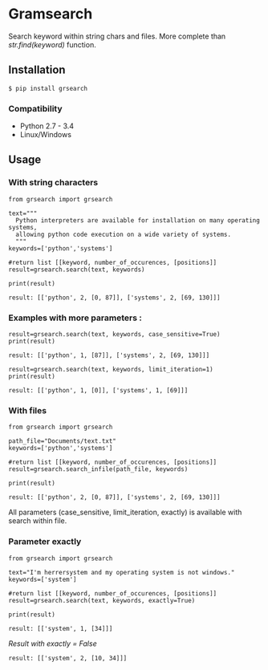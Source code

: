 # Gramsearch
Search keyword within string chars and files. More complete than _str.find(keyword)_ function.

## Installation
```
$ pip install grsearch
```
### Compatibility
- Python 2.7 - 3.4
- Linux/Windows

## Usage

### With string characters
```
from grsearch import grsearch

text="""
  Python interpreters are available for installation on many operating systems,
  allowing python code execution on a wide variety of systems.
  """
keywords=['python','systems']

#return list [[keyword, number_of_occurences, [positions]]
result=grsearch.search(text, keywords)

print(result)
```

```
result: [['python', 2, [0, 87]], ['systems', 2, [69, 130]]]
```
### Examples with more parameters :
```
result=grsearch.search(text, keywords, case_sensitive=True)
print(result)
```

```
result: [['python', 1, [87]], ['systems', 2, [69, 130]]]
```

```
result=grsearch.search(text, keywords, limit_iteration=1)
print(result)
```

```
result: [['python', 1, [0]], ['systems', 1, [69]]]
```

### With files
```
from grsearch import grsearch

path_file="Documents/text.txt"
keywords=['python','systems']

#return list [[keyword, number_of_occurences, [positions]]
result=grsearch.search_infile(path_file, keywords)

print(result)
```

```
result: [['python', 2, [0, 87]], ['systems', 2, [69, 130]]]
```
All parameters (case_sensitive, limit_iteration, exactly) is available with search within file.

### Parameter __exactly__

```
from grsearch import grsearch

text="I'm herrersystem and my operating system is not windows."
keywords=['system']

#return list [[keyword, number_of_occurences, [positions]]
result=grsearch.search(text, keywords, exactly=True)

print(result)
```

```
result: [['system', 1, [34]]]
```

_Result with exactly = False_

```
result: [['system', 2, [10, 34]]]
```
